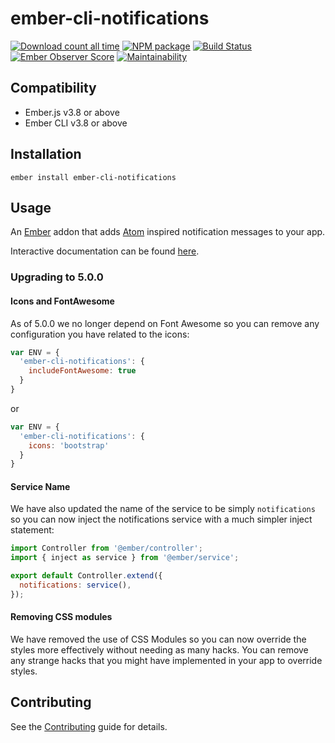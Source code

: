 # ember-cli-notifications

[![Download count all time](https://img.shields.io/npm/dt/ember-cli-notifications.svg)](https://www.npmjs.com/package/ember-cli-notifications)
[![NPM package](https://img.shields.io/npm/v/ember-cli-notifications.svg)](https://www.npmjs.com/package/ember-cli-notifications)
[![Build Status](https://travis-ci.org/mansona/ember-cli-notifications.svg?branch=master)](https://travis-ci.org/mansona/ember-cli-notifications)
[![Ember Observer Score](http://emberobserver.com/badges/ember-cli-notifications.svg)](http://emberobserver.com/addons/ember-cli-notifications)
[![Maintainability](https://api.codeclimate.com/v1/badges/2d7784a2ad1c27cb8250/maintainability)](https://codeclimate.com/github/mansona/ember-cli-notifications/maintainability)


## Compatibility

* Ember.js v3.8 or above
* Ember CLI v3.8 or above


## Installation

```
ember install ember-cli-notifications
```


## Usage

An [Ember](http://emberjs.com) addon that adds [Atom](https://github.com/atom/notifications) inspired notification messages to your app.

Interactive documentation can be found [here](https://ember-cli-notifications.netlify.com).

### Upgrading to 5.0.0

#### Icons and FontAwesome

As of 5.0.0 we no longer depend on Font Awesome so you can remove any configuration you have related to the icons:

```js
var ENV = {
  'ember-cli-notifications': {
    includeFontAwesome: true
  }
}
```

or

```js
var ENV = {
  'ember-cli-notifications': {
    icons: 'bootstrap'
  }
}
```

#### Service Name

We have also updated the name of the service to be simply `notifications` so you can now inject the notifications service with a much simpler inject statement:

```js
import Controller from '@ember/controller';
import { inject as service } from '@ember/service';

export default Controller.extend({
  notifications: service(),
});
```

#### Removing CSS modules

We have removed the use of CSS Modules so you can now override the styles more effectively without needing as many hacks. You can remove any strange hacks that you might have implemented in your app to override styles.

## Contributing

See the [Contributing](CONTRIBUTING.md) guide for details.
